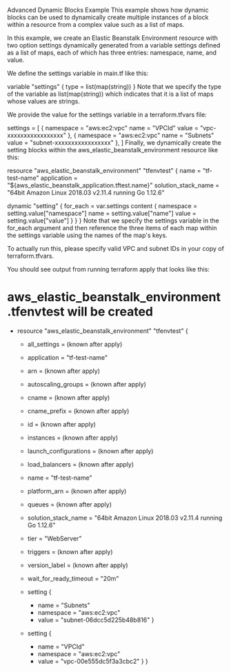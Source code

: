 Advanced Dynamic Blocks Example
This example shows how dynamic blocks can be used to dynamically create multiple instances of a block within a resource from a complex value such as a list of maps.

In this example, we create an Elastic Beanstalk Environment resource with two option settings dynamically generated from a variable settings defined as a list of maps, each of which has three entries: namespace, name, and value.

We define the settings variable in main.tf like this:

variable "settings" {
  type = list(map(string))
}
Note that we specify the type of the variable as list(map(string)) which indicates that it is a list of maps whose values are strings.

We provide the value for the settings variable in a terraform.tfvars file:

settings = [
 {
   namespace = "aws:ec2:vpc"
   name = "VPCId"
   value = "vpc-xxxxxxxxxxxxxxxxx"
 },
 {
   namespace = "aws:ec2:vpc"
   name = "Subnets"
   value = "subnet-xxxxxxxxxxxxxxxxx"
 },
]
Finally, we dynamically create the setting blocks within the aws_elastic_beanstalk_environment resource like this:

resource "aws_elastic_beanstalk_environment" "tfenvtest" {
  name                = "tf-test-name"
  application         = "${aws_elastic_beanstalk_application.tftest.name}"
  solution_stack_name = "64bit Amazon Linux 2018.03 v2.11.4 running Go 1.12.6"

  dynamic "setting" {
    for_each = var.settings
    content {
      namespace = setting.value["namespace"]
      name = setting.value["name"]
      value = setting.value["value"]
    }
  }
}
Note that we specify the settings variable in the for_each argument and then reference the three items of each map within the settings variable using the names of the map's keys.

To actually run this, please specify valid VPC and subnet IDs in your copy of terraform.tfvars.

You should see output from running terraform apply that looks like this:

  # aws_elastic_beanstalk_environment.tfenvtest will be created
  + resource "aws_elastic_beanstalk_environment" "tfenvtest" {
      + all_settings           = (known after apply)
      + application            = "tf-test-name"
      + arn                    = (known after apply)
      + autoscaling_groups     = (known after apply)
      + cname                  = (known after apply)
      + cname_prefix           = (known after apply)
      + id                     = (known after apply)
      + instances              = (known after apply)
      + launch_configurations  = (known after apply)
      + load_balancers         = (known after apply)
      + name                   = "tf-test-name"
      + platform_arn           = (known after apply)
      + queues                 = (known after apply)
      + solution_stack_name    = "64bit Amazon Linux 2018.03 v2.11.4 running Go 1.12.6"
      + tier                   = "WebServer"
      + triggers               = (known after apply)
      + version_label          = (known after apply)
      + wait_for_ready_timeout = "20m"

      + setting {
          + name      = "Subnets"
          + namespace = "aws:ec2:vpc"
          + value     = "subnet-06dcc5d225b48b816"
        }
      + setting {
          + name      = "VPCId"
          + namespace = "aws:ec2:vpc"
          + value     = "vpc-00e555dc5f3a3cbc2"
        }
    }
